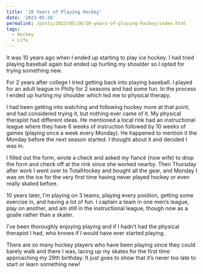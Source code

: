 ```yaml
---
title: '10 Years of Playing Hockey'
date: '2023-05-26'
permalink: /posts/2023/05/26/10-years-of-playing-hockey/index.html
tags:
  - Hockey
  - Life
---
```


It was 10 years ago when I ended up starting to play ice hockey. I had tried playing baseball again but ended up hurting my shoulder so I opted for trying something new.
<!-- excerpt -->

For 2 years after college I tried getting back into playing baseball. I played for an adult league in Philly for 2 seasons and had some fun. In the process I ended up hurting my shoulder which led me to physical therapy.

I had been getting into watching and following hockey more at that point, and had considered trying it, but nothing ever came of it. My physical therapist had different ideas. He mentioned a local rink had an instructional league where they have 6 weeks of instruction followed by 10 weeks of games (playing once a week every Monday). He happened to mention it the Monday before the next season started. I thought about it and decided I was in.

I filled out the form, wrote a check and asked my fiancé (now wife) to drop the form and check off at the rink since she worked nearby. Then Thursday after work I went over to TotalHockey and bought all the gear, and Monday I was on the ice for the very first time having never played hockey or even really skated before.

10 years later, I’m playing on 3 teams, playing every position, getting some exercise in, and having a lot of fun. I captain a team in one men’s league, play on another, and am still in the instructional league, though now as a goalie rather than a skater.

I’ve been thoroughly enjoying playing and if I hadn’t had the physical therapist I had, who knows if I would have ever started playing.

There are so many hockey players who have been playing since they could barely walk and there I was, lacing up my skates for the first time approaching my 29th birthday. It just goes to show that it’s never too late to start or learn something new!